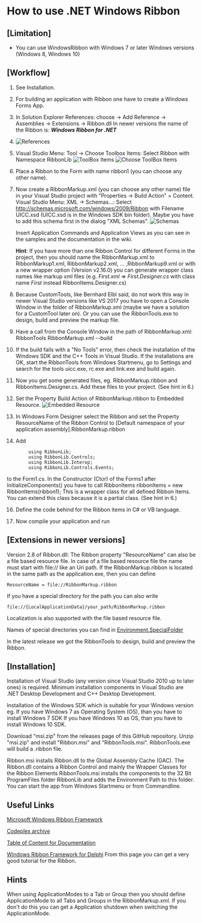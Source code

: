 # How to use .NET Windows Ribbon

## [Limitation]
- You can use WindowsRibbon with Windows 7 or later Windows versions (Windows 8, Windows 10)

## [Workflow]
1. See Installation.

2. For building an application with Ribbon one have to create a Windows Forms App.

3. In Solution Explorer References: choose -> Add Reference -> Assemblies -> Extensions -> Ribbon.dll 
  In newer versions the name of the Ribbon is: ***Windows Ribbon for .NET*** 

3. ![References](./Images/SelectRibbon.png)

4. Visual Studio  Menu: Tool -> Choose Toolbox Items: Select Ribbon with Namespace RibbonLib
    ![ToolBox Items](./Images/ToolBoxItems.png)
    ![Choose ToolBox Items](./Images/ChooseToolBoxItems.png)

5. Place a Ribbon to the Form with name ribbon1 (you can choose any other name).

6. Now create a RibbonMarkup.xml  (you can choose any other name) file in your Visual Studio project with "Properties -> Build Action" = Content. 
    Visual Studio Menu: XML -> Schemas...: Select http://schemas.microsoft.com/windows/2009/Ribbon with Filename UICC.xsd (UICC.xsd is in the Windows SDK bin folder). Maybe you have to add this schema first in the dialog "XML Schemas".
    ![Schemas](./Images/Schemas.png)

    Insert Application Commands and Application Views as you can see in the samples and the documentation in the wiki.

    **Hint**: If you have more than one Ribbon Control for different Forms in the project, then you should name the RibbonMarkup.xml to RibbonMarkup1.xml, RibbonMarkup2.xml, ... ,RibbonMarkup9.xml
	or with a new wrapper option (Version v2.16.0) you can generate wrapper class names like markup xml files (e.g. *First.xml* => *First.Designer.cs* with class name *First* instead RibbonItems.Designer.cs)

7. Because CustomTools, like Bernhard Elbl said, do not work this way in newer Visual Studio versions like VS 2017 you have to
    open a Console Window in the folder of RibbonMarkup.xml (maybe we have a solution for a CustomTool later on). Or you can use the RibbonTools.exe to design, build and preview the markup file.

8. Have a call from the Console Window in the path of RibbonMarkup.xml: RibbonTools RibbonMarkup.xml --build

9. If the build fails with a "No Tools" error, then check the installation of the Windows SDK and the C++ Tools in Visual Studio. If the installations are OK, start the RibbonTools from Windows Startmenu, go to Settings and search for the tools uicc.exe, rc.exe and link.exe and build again.

12. Now you get some generated files, eg. RibbonMarkup.ribbon and RibbonItems.Designer.cs. Add these files to your project. (See hint in 6.)

13. Set the Property Build Action of RibbonMarkup.ribbon to Embedded Resource.
![Embedded Resource](./Images/Embedded.png)

14. In Windows Form Designer select the Ribbon and set the Property ResourceName of the Ribbon Control to [Default namespace of your application assembly].RibbonMarkup.ribbon

15. Add
```
        using RibbonLib;
        using RibbonLib.Controls;
        using RibbonLib.Interop;
        using RibbonLib.Controls.Events;
```

to the Form1.cs. In the Constructor (Ctor) of the Forms1 after InitializeComponents() you have to call   RibbonItems ribbonItems = new RibbonItems(ribbon1);
This is a wrapper class for all defined Ribbon Items. You can extend this class because it is a partial class. (See hint in 6.)

16. Define the code behind for the Ribbon items in C# or VB language.

17. Now compile your application and run

## [Extensions in newer versions]
Version 2.8 of Ribbon.dll: The Ribbon property "ResourceName" can also be a file based resource file. In case of a file based resource file the name must start with file:// like an Uri path. If the RibbonMarkup.ribbon is located in the same path as the application.exe, then you can define 
```
ResourceName = file://RibbonMarkup.ribbon
```
If you have a special directory for the path you can also write 
```
file://{LocalApplicationData}/your_path/RibbonMarkup.ribbon
```
Localization is also supported with the file based resource file.

Names of special directories you can find in [Environment.SpecialFolder](https://docs.microsoft.com/en-Us/dotnet/api/system.environment.specialfolder?view=netframework-3.5) 

In the latest release we got the RibbonTools to design, build and preview the Ribbon.

## [Installation]
Installation of Visual Studio (any version since Visual Studio 2010 up to later ones) is required.
Minimum installation components in Visual Studio are .NET Desktop Development and C++ Desktop Development.

Installation of the Windows SDK which is suitable for your Windows version
eg. If you have Windows 7 as Operating System (OS), than you have to install Windows 7 SDK
If you have Windows 10 as OS, than you have to install Windows 10 SDK.

Download "msi.zip" from the releases page of this GitHub repository. Unzip "msi.zip" and install "Ribbon.msi" and "RibbonTools.msi".
RibbonTools.exe will build a .ribbon file.

Ribbon.msi installs Ribbon.dll to the Global Assembly Cache (GAC). The Ribbon.dll contains a Ribbon Control and mainly the Wrapper Classes for the Ribbon Elements
RibbonTools.msi installs the components to the 32 Bit ProgramFiles folder RibbonLib and adds the Environment Path to this folder.
You can start the app from Windows Startmenu or from Commandline.

## Useful Links
[Microsoft Windows Ribbon Framework](https://docs.microsoft.com/en-us/windows/win32/windowsribbon/-uiplat-windowsribbon-entry)

[Codeplex archive](https://archive.codeplex.com/?p=windowsribbon)

[Table of Content for Documentation](https://www.codeproject.com/Articles/55599/Windows-Ribbon-for-WinForms-Part-Table-of-Conten)

[Windows Ribbon Framework for Delphi](https://bilsen.com/windowsribbon/index.shtml)
From this page you can get a very good tutorial for the Ribbon.

## Hints
When using ApplicationModes to a Tab or Group then you should define ApplicationMode to all Tabs and Groups in the RibbonMarkup.xml. If you don't do this you can get a Application shutdown when switching the ApplicationMode.
